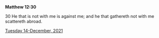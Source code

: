 **Matthew 12:30**

30 He that is not with me is against me; and he that gathereth not with me scattereth abroad.

[Tuesday 14-December, 2021](https://t.me/s/daily_scripture)

